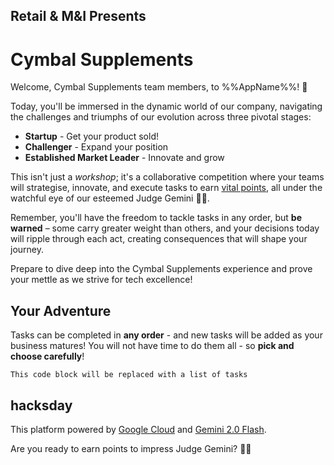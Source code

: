 ## Retail & M&I Presents
# Cymbal Supplements

Welcome, Cymbal Supplements team members, to %%AppName%%! 👋

Today, you'll be immersed in the dynamic world of our company, navigating the challenges and triumphs of our evolution across three pivotal stages:

- **Startup** - Get your product sold!
- **Challenger** - Expand your position
- **Established Market Leader** - Innovate and grow

This isn't just a _workshop_; it's a collaborative competition where your teams will strategise, innovate, and execute tasks to earn [vital points](%%LEADERBOARD_URL%%), all under the watchful eye of our esteemed Judge Gemini 🧑‍⚖.

Remember, you'll have the freedom to tackle tasks in any order, but **be warned** – some carry greater weight than others, and your decisions today will ripple through each act, creating consequences that will shape your journey.

Prepare to dive deep into the Cymbal Supplements experience and prove your mettle as we strive for tech excellence!

## Your Adventure

Tasks can be completed in **any order** - and new tasks will be added as your business matures! You will not have time to do them all - so **pick and choose carefully**!

```TaskList
This code block will be replaced with a list of tasks
```

## hacksday

This platform powered by [Google Cloud](https://cloud.google.com/) and [Gemini 2.0 Flash](https://deepmind.google/technologies/gemini/flash/).

Are you ready to earn points to impress Judge Gemini? 🧑‍⚖